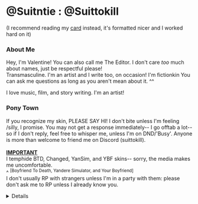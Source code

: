 # @Suitntie : @Suittokill
(I recommend reading my [card](https://suitntie.carrd.co) instead, it's formatted nicer and I worked hard on it)
### About Me
Hey, I'm Valentine! You can also call me The Editor. I don't care *too* much about names, just be respectful please!<br>
Transmasculine. I'm an artist and I write too, on occasion! I'm fictionkin You can ask me questions as long as you aren't mean about it. ^^ <br>

I love music, film, and story writing. I'm an artist! <br>
### Pony Town
If you recognize my skin, PLEASE SAY HI! I don't bite unless I'm feeling /silly, I promise. You may not get a response immediately-- I go offtab a lot-- so if I don't reply, feel free to whisper me, unless I'm on DND/'Busy'. Anyone is more than welcome to friend me on Discord (suittokill). <br>
<br>
<ins>**IMPORTANT**</ins> <br>
I temphide BTD, Changed, YanSim, and YBF skins-- sorry, the media makes me uncomfortable.<br> ^ <sup>[Boyfriend To Death, Yandere Simulator, and Your Boyfriend]</sup> <br>
I don't usually RP with strangers unless I'm in a party with them: please don't ask me to RP unless I already know you. <br>
<details>
